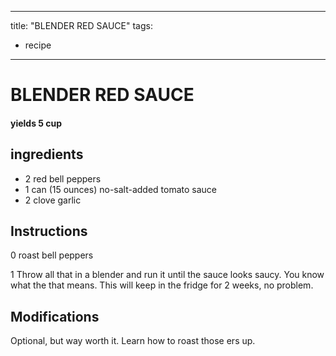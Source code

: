 
---
title: "BLENDER RED SAUCE"
tags:
  - recipe
---
# BLENDER RED SAUCE



#### yields  5 cup


## ingredients
* 2 red bell peppers 
* 1 can (15 ounces) no-salt-added tomato sauce 
* 2 clove garlic 



## Instructions
0 roast bell peppers

1 Throw all that    in a blender and run it until the sauce looks saucy. You know what the   that means. This will keep in the fridge for 2 weeks, no problem.



## Modifications
Optional, but way  worth it. Learn how to roast those  ers up.




